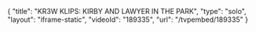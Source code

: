 {
    "title": "KR3W KLIPS: KIRBY AND LAWYER IN THE PARK",
    "type": "solo",
    "layout": "iframe-static",
    "videoId": "189335",
    "url": "\/tvpembed\/189335"
}